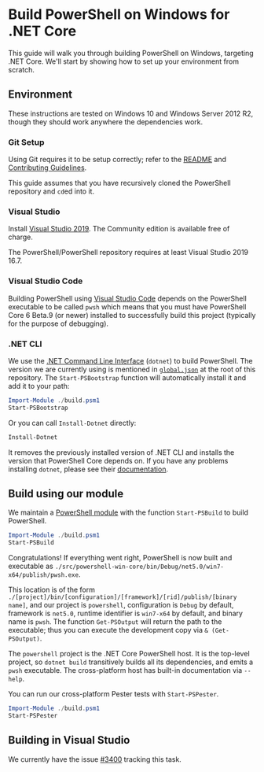 # Build PowerShell on Windows for .NET Core

This guide will walk you through building PowerShell on Windows, targeting .NET Core.
We'll start by showing how to set up your environment from scratch.

## Environment

These instructions are tested on Windows 10 and Windows Server 2012
R2, though they should work anywhere the dependencies work.

### Git Setup

Using Git requires it to be setup correctly; refer to the
[README](../../README.md) and
[Contributing Guidelines](../../.github/CONTRIBUTING.md).

This guide assumes that you have recursively cloned the PowerShell repository and `cd`ed into it.

### Visual Studio

Install [Visual Studio 2019](https://visualstudio.microsoft.com/downloads/). The Community edition is available free of charge.

The PowerShell/PowerShell repository requires at least Visual Studio 2019 16.7.

### Visual Studio Code

Building PowerShell using [Visual Studio Code](https://code.visualstudio.com/) depends on the PowerShell executable to be called `pwsh` which means
that you must have PowerShell Core 6 Beta.9 (or newer) installed to successfully build this project (typically for the purpose of debugging).

### .NET CLI

We use the [.NET Command Line Interface][dotnet-cli] (`dotnet`) to build PowerShell.
The version we are currently using is mentioned in [`global.json`](../../global.json#L3) at the root of this repository.
The `Start-PSBootstrap` function will automatically install it and add it to your path:

```powershell
Import-Module ./build.psm1
Start-PSBootstrap
```

Or you can call `Install-Dotnet` directly:

```powershell
Install-Dotnet
```

It removes the previously installed version of .NET CLI and installs the version that PowerShell Core depends on.
If you have any problems installing `dotnet`, please see their [documentation][cli-docs].

[dotnet-cli]: https://github.com/dotnet/cli
[cli-docs]: https://www.microsoft.com/net/core#windowscmd

## Build using our module

We maintain a [PowerShell module](../../build.psm1) with the function `Start-PSBuild` to build PowerShell.

```powershell
Import-Module ./build.psm1
Start-PSBuild
```

Congratulations! If everything went right, PowerShell is now built and executable as `./src/powershell-win-core/bin/Debug/net5.0/win7-x64/publish/pwsh.exe`.

This location is of the form `./[project]/bin/[configuration]/[framework]/[rid]/publish/[binary name]`,
and our project is `powershell`, configuration is `Debug` by default,
framework is `net5.0`, runtime identifier is `win7-x64` by default,
and binary name is `pwsh`.
The function `Get-PSOutput` will return the path to the executable;
thus you can execute the development copy via `& (Get-PSOutput)`.

The `powershell` project is the .NET Core PowerShell host.
It is the top-level project, so `dotnet build` transitively builds all its dependencies,
and emits a `pwsh` executable.
The cross-platform host has built-in documentation via `--help`.

You can run our cross-platform Pester tests with `Start-PSPester`.

```powershell
Import-Module ./build.psm1
Start-PSPester
```

## Building in Visual Studio

We currently have the issue [#3400](https://github.com/PowerShell/PowerShell/issues/3400) tracking this task.
